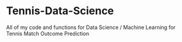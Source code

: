 # Tennis-Data-Science
All of my code and functions for Data Science / Machine Learning for Tennis Match Outcome Prediction
